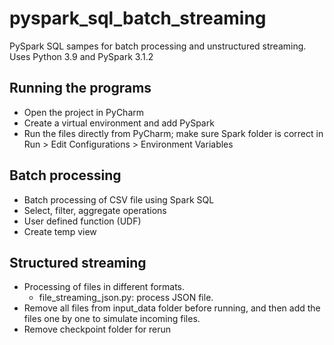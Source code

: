 # pyspark_sql_batch_streaming
PySpark SQL sampes for batch processing and unstructured streaming. Uses Python 3.9 and PySpark 3.1.2
## Running the programs
- Open the project in PyCharm
- Create a virtual environment and add PySpark
- Run the files directly from PyCharm; make sure Spark folder is correct in Run > Edit Configurations > Environment Variables
## Batch processing
- Batch processing of CSV file using Spark SQL
- Select, filter, aggregate operations
- User defined function (UDF)
- Create temp view
## Structured streaming
- Processing of files in different formats. 
  - file_streaming_json.py: process JSON file. 
- Remove all files from input_data folder before running, and then add the files one by one to simulate incoming files. 
- Remove checkpoint folder for rerun
